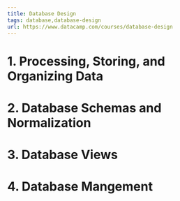 ```yaml
---
title: Database Design
tags: database,database-design
url: https://www.datacamp.com/courses/database-design
---
```


# 1. Processing, Storing, and Organizing Data

# 2. Database Schemas and Normalization

# 3. Database Views

# 4. Database Mangement
